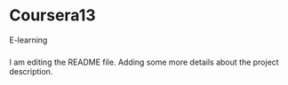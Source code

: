 # Coursera13
E-learning


#####
I am editing the README file. Adding some more details about the project description.
